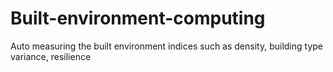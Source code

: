 # Built-environment-computing
Auto measuring the built environment indices such as density, building type variance, resilience
